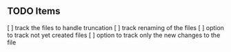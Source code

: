 ## TODO Items
[ ] track the files to handle truncation
[ ] track renaming of the files
[ ] option to track not yet created files
[ ] option to track only the new changes to the file
 
